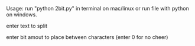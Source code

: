 Usage: run "python 2bit.py" in terminal on mac/linux or run file with python on windows.

enter text to split

enter bit amout to place between characters (enter 0 for no cheer)
